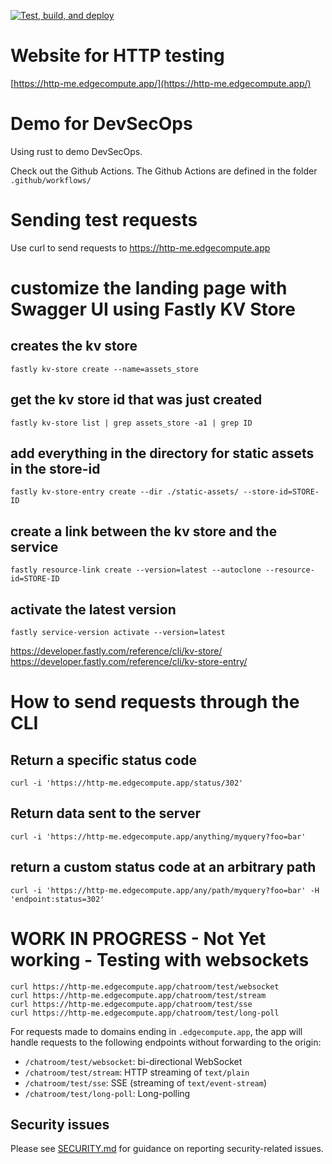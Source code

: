 [![Test, build, and deploy](https://github.com/BrooksCunningham/http-me-rust/actions/workflows/test_build_deploy.yaml/badge.svg)](https://github.com/BrooksCunningham/http-me-rust/actions/workflows/test_build_deploy.yaml)

# Website for HTTP testing 

[https://http-me.edgecompute.app/](https://http-me.edgecompute.app/)

# Demo for DevSecOps 

Using rust to demo DevSecOps. 

Check out the Github Actions. The Github Actions are defined in the folder `.github/workflows/`

# Sending test requests

Use curl to send requests to https://http-me.edgecompute.app

# customize the landing page with Swagger UI using Fastly KV Store

## creates the kv store
`fastly kv-store create --name=assets_store`

## get the kv store id that was just created
`fastly kv-store list | grep assets_store -a1 | grep ID`

## add everything in the directory for static assets in the store-id
`fastly kv-store-entry create --dir ./static-assets/ --store-id=STORE-ID`

## create a link between the kv store and the service
`fastly resource-link create --version=latest --autoclone --resource-id=STORE-ID`

## activate the latest version
`fastly service-version activate --version=latest`

https://developer.fastly.com/reference/cli/kv-store/
https://developer.fastly.com/reference/cli/kv-store-entry/


# How to send requests through the CLI

## Return a specific status code
`curl -i 'https://http-me.edgecompute.app/status/302'`

## Return data sent to the server
`curl -i 'https://http-me.edgecompute.app/anything/myquery?foo=bar'`

## return a custom status code at an arbitrary path

`curl -i 'https://http-me.edgecompute.app/any/path/myquery?foo=bar' -H 'endpoint:status=302'`

# WORK IN PROGRESS - Not Yet working - Testing with websockets

```
curl https://http-me.edgecompute.app/chatroom/test/websocket
curl https://http-me.edgecompute.app/chatroom/test/stream
curl https://http-me.edgecompute.app/chatroom/test/sse
curl https://http-me.edgecompute.app/chatroom/test/long-poll
```

For requests made to domains ending in `.edgecompute.app`, the app will handle requests to the following endpoints without forwarding to the origin:

* `/chatroom/test/websocket`: bi-directional WebSocket
* `/chatroom/test/stream`: HTTP streaming of `text/plain`
* `/chatroom/test/sse`: SSE (streaming of `text/event-stream`)
* `/chatroom/test/long-poll`: Long-polling

## Security issues

Please see [SECURITY.md](SECURITY.md) for guidance on reporting security-related issues.








